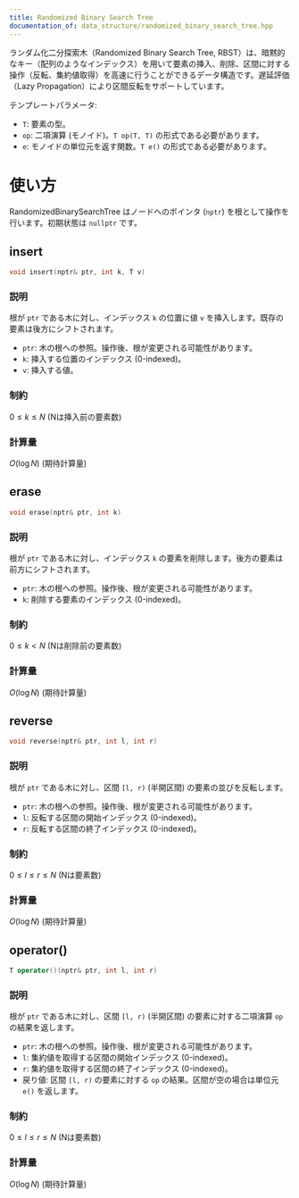 ```yaml
---
title: Randomized Binary Search Tree
documentation_of: data_structure/randomized_binary_search_tree.hpp
---
```

ランダム化二分探索木（Randomized Binary Search Tree, RBST）は、暗黙的なキー（配列のようなインデックス）を用いて要素の挿入、削除、区間に対する操作（反転、集約値取得）を高速に行うことができるデータ構造です。遅延評価（Lazy Propagation）により区間反転をサポートしています。

テンプレートパラメータ:
- `T`: 要素の型。
- `op`: 二項演算 (モノイド)。`T op(T, T)` の形式である必要があります。
- `e`: モノイドの単位元を返す関数。`T e()` の形式である必要があります。

# 使い方

RandomizedBinarySearchTree はノードへのポインタ (`nptr`) を根として操作を行います。初期状態は `nullptr` です。

## insert

```cpp
void insert(nptr& ptr, int k, T v)
```

### 説明

根が `ptr` である木に対し、インデックス `k` の位置に値 `v` を挿入します。既存の要素は後方にシフトされます。

- `ptr`: 木の根への参照。操作後、根が変更される可能性があります。
- `k`: 挿入する位置のインデックス (0-indexed)。
- `v`: 挿入する値。

### 制約

$0 \le k \le N$ (Nは挿入前の要素数)

### 計算量

$O(\log N)$ (期待計算量)

## erase

```cpp
void erase(nptr& ptr, int k)
```

### 説明

根が `ptr` である木に対し、インデックス `k` の要素を削除します。後方の要素は前方にシフトされます。

- `ptr`: 木の根への参照。操作後、根が変更される可能性があります。
- `k`: 削除する要素のインデックス (0-indexed)。

### 制約

$0 \le k < N$ (Nは削除前の要素数)

### 計算量

$O(\log N)$ (期待計算量)

## reverse

```cpp
void reverse(nptr& ptr, int l, int r)
```

### 説明

根が `ptr` である木に対し、区間 `[l, r)` (半開区間) の要素の並びを反転します。

- `ptr`: 木の根への参照。操作後、根が変更される可能性があります。
- `l`: 反転する区間の開始インデックス (0-indexed)。
- `r`: 反転する区間の終了インデックス (0-indexed)。

### 制約

$0 \le l \le r \le N$ (Nは要素数)

### 計算量

$O(\log N)$ (期待計算量)

## operator()

```cpp
T operator()(nptr& ptr, int l, int r)
```

### 説明

根が `ptr` である木に対し、区間 `[l, r)` (半開区間) の要素に対する二項演算 `op` の結果を返します。

- `ptr`: 木の根への参照。操作後、根が変更される可能性があります。
- `l`: 集約値を取得する区間の開始インデックス (0-indexed)。
- `r`: 集約値を取得する区間の終了インデックス (0-indexed)。
- 戻り値: 区間 `[l, r)` の要素に対する `op` の結果。区間が空の場合は単位元 `e()` を返します。

### 制約

$0 \le l \le r \le N$ (Nは要素数)

### 計算量

$O(\log N)$ (期待計算量)

